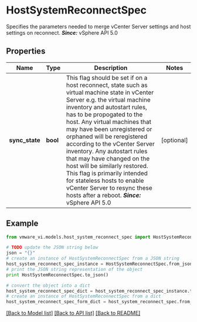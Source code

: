 # HostSystemReconnectSpec

Specifies the parameters needed to merge vCenter Server settings and host settings on reconnect.  ***Since:*** vSphere API 5.0 

## Properties
Name | Type | Description | Notes
------------ | ------------- | ------------- | -------------
**sync_state** | **bool** | This flag should be set if on a host reconnect, state such as virtual machine state in vCenter Server e.g.  the virtual machine inventory and autostart rules, has to be propogated to the host. Any virtual machines that may have been unregistered or orphaned will be reregistered according to the vCenter Server inventory. Any autostart rules that may have changed on the host will be similarly restored. This flag is primarily intended for stateless hosts to enable vCenter Server to resync these hosts after a reboot.  ***Since:*** vSphere API 5.0  | [optional] 

## Example

```python
from vmware_vi.models.host_system_reconnect_spec import HostSystemReconnectSpec

# TODO update the JSON string below
json = "{}"
# create an instance of HostSystemReconnectSpec from a JSON string
host_system_reconnect_spec_instance = HostSystemReconnectSpec.from_json(json)
# print the JSON string representation of the object
print HostSystemReconnectSpec.to_json()

# convert the object into a dict
host_system_reconnect_spec_dict = host_system_reconnect_spec_instance.to_dict()
# create an instance of HostSystemReconnectSpec from a dict
host_system_reconnect_spec_form_dict = host_system_reconnect_spec.from_dict(host_system_reconnect_spec_dict)
```
[[Back to Model list]](../README.md#documentation-for-models) [[Back to API list]](../README.md#documentation-for-api-endpoints) [[Back to README]](../README.md)


